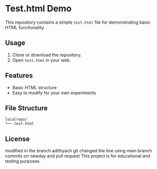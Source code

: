 # Test.html Demo

This repository contains a simple `test.html` file for demonstrating basic HTML functionality.

## Usage

1. Clone or download the repository.
2. Open `test.html` in your web.

## Features

- Basic HTML structure
- Easy to modify for your own experiments

## File Structure

```
localrepo/
└── test.html
```

## License
modified in the branch adithyach
git changed the line using main branch
commits on newday and pull request
This project is for educational and testing purposes.